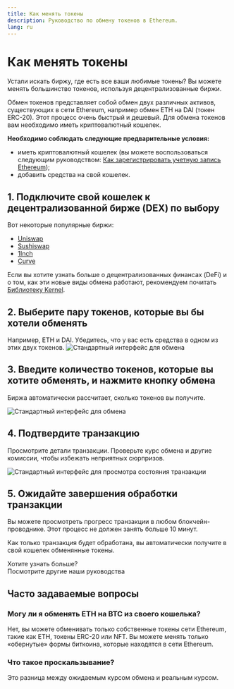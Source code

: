 ```yaml
---
title: Как менять токены
description: Руководство по обмену токенов в Ethereum.
lang: ru
---
```


# Как менять токены

Устали искать биржу, где есть все ваши любимые токены? Вы можете менять большинство токенов, используя децентрализованные биржи.

Обмен токенов представляет собой обмен двух различных активов, существующих в сети Ethereum, например обмен ETH на DAI (токен ERC-20). Этот процесс очень быстрый и дешевый. Для обмена токенов вам необходимо иметь криптовалютный кошелек.

**Необходимо соблюдать следующие предварительные условия:**

- иметь криптовалютный кошелек (вы можете воспользоваться следующим руководством: [Как зарегистрировать учетную запись Ethereum](/guides/how-to-create-an-ethereum-account/));
- добавить средства на свой кошелек.

## 1. Подключите свой кошелек к децентрализованной бирже (DEX) по выбору

Вот некоторые популярные биржи:

- [Uniswap](https://app.uniswap.org/#/swap)
- [Sushiswap](https://www.sushi.com/swap)
- [1Inch](https://app.1inch.io/#/1/unified/swap/ETH/DAI)
- [Curve](https://curve.fi/#/ethereum/swap)

Если вы хотите узнать больше о децентрализованных финансах (DeFi) и о том, как эти новые виды обмена работают, рекомендуем почитать [Библиотеку Kernel](https://library.kernel.community/Topic+-+DeFi/Topic+-+DeFi).

## 2. Выберите пару токенов, которые вы бы хотели обменять

Например, ETH и DAI. Убедитесь, что у вас есть средства в одном из этих двух токенов. ![Стандартный интерфейс для обмена](./swap1.png)

## 3. Введите количество токенов, которые вы хотите обменять, и нажмите кнопку обмена

Биржа автоматически рассчитает, сколько токенов вы получите.

![Стандартный интерфейс для обмена](./swap2.png)

## 4. Подтвердите транзакцию

Просмотрите детали транзакции. Проверьте курс обмена и другие комиссии, чтобы избежать неприятных сюрпризов.

![Стандартный интерфейс для просмотра состояния транзакции](./swap3.png)

## 5. Ожидайте завершения обработки транзакции

Вы можете просмотреть прогресс транзакции в любом блокчейн-проводнике. Этот процесс не должен занять больше 10 минут.

Как только транзакция будет обработана, вы автоматически получите в свой кошелек обменянные токены.
<br />

<InfoBanner shouldSpaceBetween emoji=":eyes:">
  <div>Хотите узнать больше?</div>
  <ButtonLink to="/guides/">
    Посмотрите другие наши руководства
  </ButtonLink>
</InfoBanner>

## Часто задаваемые вопросы

### Могу ли я обменять ETH на BTC из своего кошелька?

Нет, вы можете обменивать только собственные токены сети Ethereum, такие как ETH, токены ERC-20 или NFT. Вы можете менять только «обернутые» формы биткоина, которые находятся в сети Ethereum.

### Что такое проскальзывание?

Это разница между ожидаемым курсом обмена и реальным курсом.
